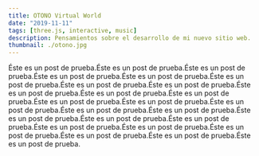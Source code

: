 ```yaml
---
title: OTONO Virtual World
date: "2019-11-11"
tags: [three.js, interactive, music]
description: Pensamientos sobre el desarrollo de mi nuevo sitio web.
thumbnail: ./otono.jpg
---
```


Éste es un post de prueba.Éste es un post de prueba.Éste es un post de prueba.Éste es un post de prueba.Éste es un post de prueba.Éste es un post de prueba.Éste es un post de prueba.Éste es un post de prueba.Éste es un post de prueba.Éste es un post de prueba.Éste es un post de prueba.Éste es un post de prueba.Éste es un post de prueba.Éste es un post de prueba.Éste es un post de prueba.Éste es un post de prueba.Éste es un post de prueba.Éste es un post de prueba.Éste es un post de prueba.Éste es un post de prueba.Éste es un post de prueba.Éste es un post de prueba.Éste es un post de prueba.Éste es un post de prueba.Éste es un post de prueba.
